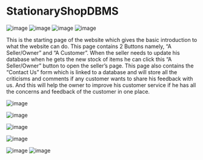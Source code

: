 # StationaryShopDBMS

![image](https://user-images.githubusercontent.com/59645978/125186949-bf4ec580-e24a-11eb-9845-29ff30e980be.png)
![image](https://user-images.githubusercontent.com/59645978/125186973-e4dbcf00-e24a-11eb-91e5-eba822d4ee72.png)
![image](https://user-images.githubusercontent.com/59645978/125186980-f2915480-e24a-11eb-9021-9a85ba89b00f.png)
![image](https://user-images.githubusercontent.com/59645978/125186985-f8873580-e24a-11eb-95a6-0f3868a52fef.png)

This is the starting page of the website which gives the basic introduction to what the website can do. This page contains 2 Buttons namely, “A Seller/Owner” and “A Customer”.
When the seller needs to update his database when he gets the new stock of items he can click this “A Seller/Owner” button to open the seller’s page.
This page also contains the “Contact Us” form which is linked to a database and will store all the criticisms and comments if any customer wants to share his feedback with us. And this will help the owner to improve his customer service if he has all the concerns and feedback of the customer in one place.

![image](https://user-images.githubusercontent.com/59645978/125186997-0472f780-e24b-11eb-83cb-c3eba3b62a42.png)

![image](https://user-images.githubusercontent.com/59645978/125187006-0937ab80-e24b-11eb-8068-31243f638262.png)

![image](https://user-images.githubusercontent.com/59645978/125187016-13f24080-e24b-11eb-88ad-5da4dd802d1b.png)

![image](https://user-images.githubusercontent.com/59645978/125187019-194f8b00-e24b-11eb-8d52-6f295ecccf34.png)

![image](https://user-images.githubusercontent.com/59645978/125187173-ef4a9880-e24b-11eb-8da9-3b85bfd952e7.png)
![image](https://user-images.githubusercontent.com/59645978/125187038-31270f00-e24b-11eb-9d4e-80a3cf5650ce.png)
